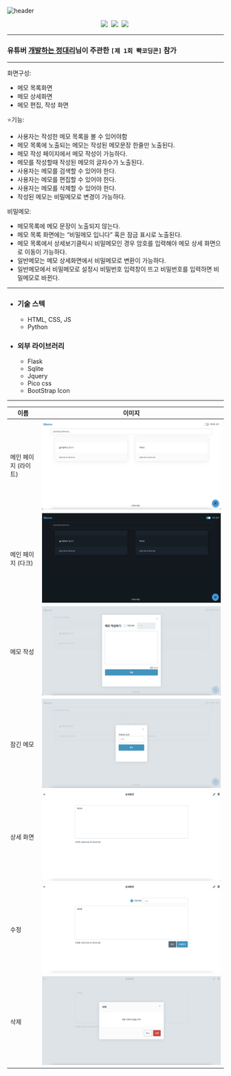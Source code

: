 ![header](https://capsule-render.vercel.app/api?type=waving&color=gradient&height=200&section=header&text=REMEMO&fontSize=90)

<div align="center">
    <img src="https://img.shields.io/badge/Flask-000000?style=flat-square&logo=Flask&logoColor=white"/></a>&nbsp 
    <img src="https://img.shields.io/badge/Python-3776AB?style=flat-square&logo=Python&logoColor=white"/></a>&nbsp 
    <img src="https://img.shields.io/badge/SQLite-003B57?style=flat-square&logo=SQLite&logoColor=white"/></a>&nbsp
</div>

* * *
### 유튜버 [개발하는 정대리](https://www.youtube.com/c/%EA%B0%9C%EB%B0%9C%ED%95%98%EB%8A%94%EC%A0%95%EB%8C%80%EB%A6%AC)님이 주관한  `[제 1회 빡코딩콘]` 참가
* * *
화면구성:
- 메모 목록화면
- 메모 상세화면
- 메모 편집, 작성 화면 

⭐️기능:
- 사용자는 작성한 메모 목록을 볼 수 있어야함 
- 메모 목록에 노출되는 메모는 작성된 메모문장 한줄만 노출된다.
- 메모 작성 페이지에서 메모 작성이 가능하다.
- 메모를 작성할때 작성된 메모의 글자수가 노출된다.
- 사용자는 메모를 검색할 수 있어야 한다.
- 사용자는 메모를 편집할 수 있어야 한다.
- 사용자는 메모를 삭제할 수 있어야 한다.
- 작성된 메모는 비밀메모로 변경이 가능하다.

비밀메모: 
- 메모목록에 메모 문장이 노출되지 않는다.
- 메모 목록 화면에는 “비밀메모 입니다” 혹은 잠금 표시로 노출된다.
- 메모 목록에서 상세보기클릭시 비밀메모인 경우 암호를 입력해야 메모 상세 화면으로 이동이 가능하다.
- 일반메모는 메모 상세화면에서 비밀메모로 변환이 가능하다.
- 일반메모에서 비밀메모로 설정시 비밀번호 입력창이 뜨고 비밀번호를 입력하면 비밀메모로 바뀐다.
* * *
- ### 기술 스텍
    - HTML, CSS, JS
    - Python
- ### 외부 라이브러리
    - Flask
    - Sqlite
    - Jquery
    - Pico css
    - BootStrap Icon

* * *
|이름|이미지|
|--|--|
|메인 페이지 (라이트)|<img src="static/img/main-light.png">|
|메인 페이지 (다크)|<img src="static/img/main-dark.png">|
|메모 작성|<img src="static/img/write-memo.png">|
|잠긴 메모|<img src="static/img/locked-memo.png">|
|상세 화면|<img src="static/img/detail.png">|
|수정|<img src="static/img/edit.png">|
|삭제|<img src="static/img/delete.png">|
